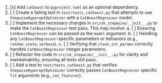 1. [x] Add `catboost` to `pyproject.toml` as an optional dependency.
2. [ ] Create a failing test in `test/tests_catboost.py` that attempts to use `StepwiseHyperoptOptimizer` with a `CatBoostRegressor` model.
3. [ ] Implement the necessary changes in `src/sk_stepwise/__init__.py` to make the `CatBoostRegressor` test pass. This may involve:
    a. [ ] Ensuring `CatBoostRegressor` can be passed as the `model` argument.
    b. [ ] Handling any `CatBoostRegressor`-specific parameters or behaviors (e.g., `random_state`, `verbose`).
    c. [ ] Verifying that `clean_int_params` correctly handles `CatBoostRegressor` integer parameters.
4. [ ] Refactor the code in `src/sk_stepwise/__init__.py` for clarity and maintainability, ensuring all tests still pass.
5. [ ] Add a test to `test/tests_catboost.py` that verifies `StepwiseHyperoptOptimizer` correctly passes `CatBoostRegressor` specific `fit` arguments (e.g., `cat_features`).
